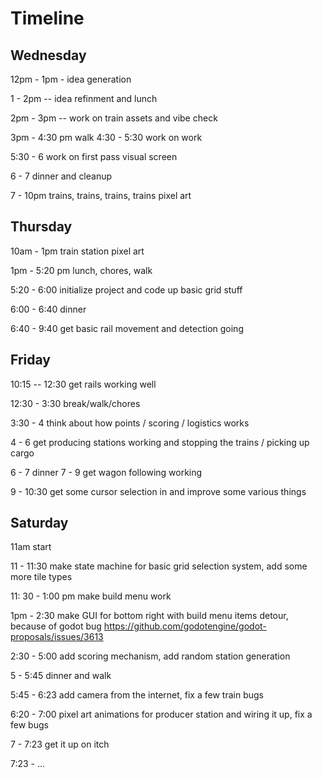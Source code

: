 # Timeline

## Wednesday

12pm - 1pm - idea generation

1 - 2pm -- idea refinment and lunch

2pm - 3pm -- work on train assets and vibe check

3pm - 4:30 pm walk
4:30 - 5:30 work on work

5:30 - 6 work on first pass visual screen

6 - 7 dinner and cleanup

7 - 10pm trains, trains, trains, trains pixel art


## Thursday

10am - 1pm train station pixel art

1pm - 5:20 pm lunch, chores, walk

5:20 - 6:00 initialize project and code up basic grid stuff

6:00 - 6:40 dinner

6:40 - 9:40 get basic rail movement and detection going

## Friday

10:15 -- 12:30 get rails working well

12:30 - 3:30 break/walk/chores

3:30 - 4 think about how points / scoring / logistics works

4 - 6 get producing stations working and stopping the trains / picking up cargo

6 - 7 dinner
7 - 9 get wagon following working

9 - 10:30 get some cursor selection in and improve some various things

## Saturday

11am start

11 - 11:30 make state machine for basic grid selection system, add some more tile types

11: 30 - 1:00 pm make build menu work

1pm - 2:30 make GUI for bottom right with build menu items
	detour, because of godot bug https://github.com/godotengine/godot-proposals/issues/3613

2:30 - 5:00 add scoring mechanism, add random station generation

5 - 5:45 dinner and walk

5:45 - 6:23 add camera from the internet, fix a few train bugs

6:20 - 7:00 pixel art animations for producer station and wiring it up, fix a few bugs

7 - 7:23 get it up on itch

7:23 - ...

